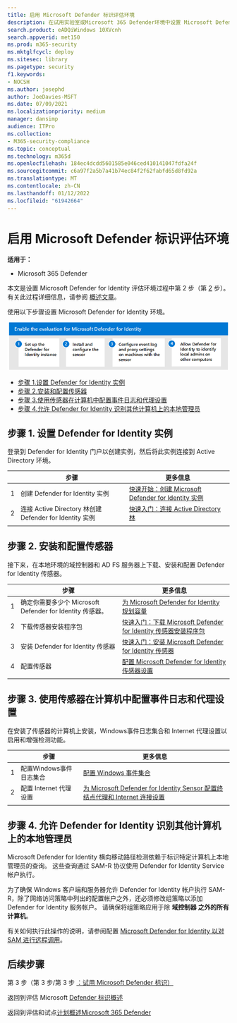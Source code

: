 ```yaml
---
title: 启用 Microsoft Defender 标识评估环境
description: 在试用实验室或Microsoft 365 Defender环境中设置 Microsoft Defender for Identity，&配置传感器，并发现其他计算机上的本地管理员。
search.product: eADQiWindows 10XVcnh
search.appverid: met150
ms.prod: m365-security
ms.mktglfcycl: deploy
ms.sitesec: library
ms.pagetype: security
f1.keywords:
- NOCSH
ms.author: josephd
author: JoeDavies-MSFT
ms.date: 07/09/2021
ms.localizationpriority: medium
manager: dansimp
audience: ITPro
ms.collection:
- M365-security-compliance
ms.topic: conceptual
ms.technology: m365d
ms.openlocfilehash: 184ec4dcdd5601585e046ced410141047fdfa24f
ms.sourcegitcommit: c6a97f2a5b7a41b74ec84f2f62fabfd65d8fd92a
ms.translationtype: MT
ms.contentlocale: zh-CN
ms.lasthandoff: 01/12/2022
ms.locfileid: "61942664"
---
```

# <a name="enable-the-evaluation-environment-for-microsoft-defender-for-identity"></a>启用 Microsoft Defender 标识评估环境

**适用于：**
- Microsoft 365 Defender

本文是设置 Microsoft Defender for Identity 评估环境过程中第 2 步（第 [2](eval-defender-identity-overview.md) 步）。 有关此过程详细信息，请参阅 [概述文章](eval-defender-identity-overview.md)。

使用以下步骤设置 Microsoft Defender for Identity 环境。 

![在 Microsoft Defender 评估环境中启用 Microsoft Defender 标识的步骤。](../../media/defender/m365-defender-identity-eval-enable-steps.png)

- [步骤 1.设置 Defender for Identity 实例](#step-1-set-up-the-defender-for-identity-instance)
- [步骤 2.安装和配置传感器](#step-2-install-and-configure-the-sensor)
- [步骤 3.使用传感器在计算机中配置事件日志和代理设置](#step-3-configure-event-log-and-proxy-settings-on-machines-with-the-sensor)
- [步骤 4.允许 Defender for Identity 识别其他计算机上的本地管理员](#step-4-allow-defender-for-identity-to-identify-local-admins-on-other-computers)

## <a name="step-1-set-up-the-defender-for-identity-instance"></a>步骤 1. 设置 Defender for Identity 实例

登录到 Defender for Identity 门户以创建实例，然后将此实例连接到 Active Directory 环境。 

|  |步骤     |更多信息  |
|---------|---------|---------|
|1     | 创建 Defender for Identity 实例        | [快速开始：创建 Microsoft Defender for Identity 实例](/defender-for-identity/install-step1)        |
|2     | 连接 Active Directory 林创建 Defender for Identity 实例   | [快速入门：连接 Active Directory 林](/defender-for-identity/install-step2)  |
| | |

## <a name="step-2-install-and-configure-the-sensor"></a>步骤 2. 安装和配置传感器

接下来，在本地环境的域控制器和 AD FS 服务器上下载、安装和配置 Defender for Identity 传感器。

|  |步骤     |更多信息  |
|---------|---------|---------|
|1     | 确定你需要多少个 Microsoft Defender for Identity 传感器。        | [为 Microsoft Defender for Identity 规划容量](/defender-for-identity/capacity-planning)   |
|2     | 下载传感器安装程序包  |  [快速入门：下载 Microsoft Defender for Identity 传感器安装程序包](/defender-for-identity/install-step3)   |
|3     | 安装 Defender for Identity 传感器    |  [快速入门：安装 Microsoft Defender for Identity 传感器](/defender-for-identity/install-step4)       |
|4     | 配置传感器       |  [配置 Microsoft Defender for Identity 传感器设置 ](/defender-for-identity/install-step5)   |
|   |         |         |

## <a name="step-3-configure-event-log-and-proxy-settings-on-machines-with-the-sensor"></a>步骤 3. 使用传感器在计算机中配置事件日志和代理设置

在安装了传感器的计算机上安装，Windows事件日志集合和 Internet 代理设置以启用和增强检测功能。

|  |步骤     |更多信息  |
|---------|---------|---------|
|1     | 配置Windows事件日志集合         | [配置 Windows 事件集合](/defender-for-identity/configure-windows-event-collection)        |
|2     | 配置 Internet 代理设置        | [为 Microsoft Defender for Identity Sensor 配置终结点代理和 Internet 连接设置](/defender-for-identity/configure-proxy)        |
|   |         |         |

## <a name="step-4-allow-defender-for-identity-to-identify-local-admins-on-other-computers"></a>步骤 4. 允许 Defender for Identity 识别其他计算机上的本地管理员

Microsoft Defender for Identity 横向移动路径检测依赖于标识特定计算机上本地管理员的查询。 这些查询通过 SAM-R 协议使用 Defender for Identity Service 帐户执行。 

为了确保 Windows 客户端和服务器允许 Defender for Identity 帐户执行 SAM-R，除了网络访问策略中列出的配置帐户之外，还必须修改组策略以添加 Defender for Identity 服务帐户。 请确保将组策略应用于除 **域控制器 之外的所有计算机**。

有关如何执行此操作的说明，请参阅配置 [Microsoft Defender for Identity 以对 SAM 进行远程调用](/defender-for-identity/install-step8-samr)。 

## <a name="next-steps"></a>后续步骤

第 3 步（第 3 步/第 3 步 [：试用 Microsoft Defender 标识）](eval-defender-identity-pilot.md)

返回到评估 Microsoft [Defender 标识概述](eval-defender-identity-overview.md)

返回到评估和试点[计划概述Microsoft 365 Defender](eval-overview.md)